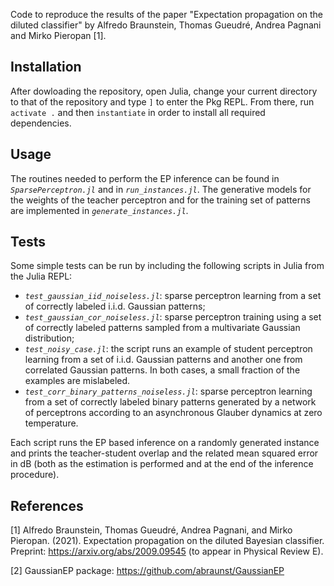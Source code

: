 Code to reproduce the results of the paper "Expectation propagation on the diluted classifier" by Alfredo Braunstein, Thomas Gueudré, Andrea Pagnani and Mirko Pieropan [1].

## Installation
After dowloading the repository, open Julia, change your current directory to that of the repository and type `]` to enter the Pkg REPL. From there, run `activate .` and then  `instantiate` in order to install all required dependencies.

## Usage
The routines needed to perform the EP inference can be found in *`SparsePerceptron.jl`* and in *`run_instances.jl`*. The generative models for the weights of the teacher perceptron and for the training set of patterns are implemented in *`generate_instances.jl`*.

## Tests
Some simple tests can be run by including the following scripts in Julia from the Julia REPL:

- *`test_gaussian_iid_noiseless.jl`*: sparse perceptron learning from a set of correctly labeled i.i.d. Gaussian patterns;
- *`test_gaussian_cor_noiseless.jl`*: sparse perceptron training using a set of correctly labeled patterns sampled from a multivariate Gaussian distribution;
- *`test_noisy_case.jl`*: the script runs an example of student perceptron learning from a set of i.i.d. Gaussian patterns and another one from correlated Gaussian patterns. In both cases, a small fraction of the examples are mislabeled.
- *`test_corr_binary_patterns_noiseless.jl`*: sparse perceptron learning from a set of correctly labeled binary patterns generated by a network of perceptrons according to an asynchronous Glauber dynamics at zero temperature.

Each script runs the EP based inference on a randomly generated instance and prints the teacher-student overlap and the related mean squared error in dB (both as the estimation is performed and at the end of the inference procedure).

## References
[1] Alfredo Braunstein, Thomas Gueudré, Andrea Pagnani, and Mirko Pieropan. (2021). Expectation propagation on the diluted Bayesian classifier.
Preprint: https://arxiv.org/abs/2009.09545 (to appear in Physical Review E).

[2] GaussianEP package: https://github.com/abraunst/GaussianEP
